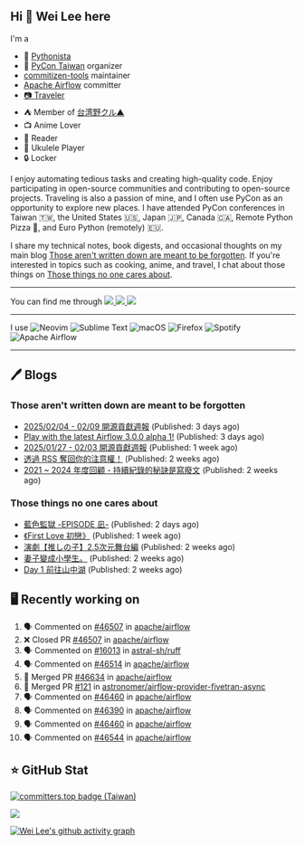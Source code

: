 ## Hi 👋 Wei Lee here

I'm a

* 🐍 [Pythonista](https://pycon-note.wei-lee.me/)
* 🐍 [PyCon Taiwan](https://tw.pycon.org/) organizer
* [commitizen-tools](https://github.com/commitizen-tools) maintainer
* [Apache Airflow](https://github.com/apache/airflow/) committer
* [📷 Traveler](https://travlog.wei-lee.me/)
* ⛺ Member of [台湾野クル▲](https://twitter.com/Taiwannokuru)
* 📺 Anime Lover
* 📖 Reader
* 🎵 Ukulele Player
* 🔒 Locker

I enjoy automating tedious tasks and creating high-quality code. Enjoy participating in open-source communities and contributing to open-source projects. Traveling is also a passion of mine, and I often use PyCon as an opportunity to explore new places. I have attended PyCon conferences in Taiwan 🇹🇼, the United States 🇺🇸, Japan 🇯🇵, Canada 🇨🇦, Remote Python Pizza 🍕, and Euro Python (remotely) 🇪🇺.

I share my technical notes, book digests, and occasional thoughts on my main blog [Those aren't written down are meant to be forgotten](https://blog.wei-lee.me/). If you're interested in topics such as cooking, anime, and travel, I chat about those things on [Those things no one cares about](https://travlog.wei-lee.me/).


---

<p align="left">
You can find me through
  <a href="https://in.linkedin.com/in/clleew" target="blank">
    <img src="https://img.shields.io/badge/LinkedIn-0077B5?style=for-the-badge&logo=linkedin&logoColor=white" />
  </a>
  <a href="https://twitter.com/clleew" target="blank">
    <img src="https://img.shields.io/badge/Twitter-1DA1F2?style=for-the-badge&logo=twitter&logoColor=white" />
  </a>
  <a href="https://github.com/Lee-W/" target="blank">
    <img src="https://img.shields.io/badge/GitHub-100000?style=for-the-badge&logo=github&logoColor=white" />
  </a>
</p>

---

I use ![Neovim](https://img.shields.io/badge/NeoVim-%2357A143.svg?&style=for-the-badge&logo=neovim&logoColor=white) ![Sublime Text](https://img.shields.io/badge/sublime_text-%23575757.svg?style=for-the-badge&logo=sublime-text&logoColor=important) ![macOS](https://img.shields.io/badge/mac%20os-000000?style=for-the-badge&logo=macos&logoColor=F0F0F0) ![Firefox](https://img.shields.io/badge/Firefox-FF7139?style=for-the-badge&logo=Firefox-Browser&logoColor=white) ![Spotify](https://img.shields.io/badge/Spotify-1ED760?style=for-the-badge&logo=spotify&logoColor=white) ![Apache Airflow](https://img.shields.io/badge/Apache%20Airflow-017CEE?style=for-the-badge&logo=Apache%20Airflow&logoColor=white)

---


## 🖊️ Blogs

### Those aren't written down are meant to be forgotten

* [2025/02/04 - 02/09 開源貢獻週報](https://blog.wei-lee.me/posts/tech/2025/02/2025-02-04-02-09-open-source-report) (Published: 3 days ago)
* [Play with the latest Airflow 3.0.0 alpha 1!](https://blog.wei-lee.me/posts/tech/2025/02/airflow-3-0-0-a2) (Published: 3 days ago)
* [2025/01/27 - 02/03 開源貢獻週報](https://blog.wei-lee.me/posts/tech/2025/02/2025-01-27-02-03-open-source-report) (Published: 1 week ago)
* [透過 RSS 奪回你的注意權！](https://blog.wei-lee.me/posts/gossiping/2025/01/get-your-retention-back-through-rss) (Published: 2 weeks ago)
* [2021 ~ 2024 年度回顧 - 持續紀錄的秘訣是寫廢文](https://blog.wei-lee.me/posts/gossiping/2025/01/2021-2024-yearly-review) (Published: 2 weeks ago)

### Those things no one cares about
 
 * [藍色監獄 -EPISODE 凪-](https://travlog.wei-lee.me/posts/review/2025/02/blue-lock-episode-nagi) (Published: 2 days ago)
 * [《First Love 初戀》](https://travlog.wei-lee.me/posts/review/2025/02/first-love) (Published: 1 week ago)
 * [演劇【推しの子】2.5次元舞台編](https://travlog.wei-lee.me/posts/travel/2025/01/oshinoko-2-5-stage) (Published: 2 weeks ago)
 * [妻子變成小學生。](https://travlog.wei-lee.me/posts/review/2025/01/If-My-Wife-Becomes-an-Elementary-School-Student) (Published: 2 weeks ago)
 * [Day 1 前往山中湖](https://travlog.wei-lee.me/posts/travel/2025/01/2024-mt-fugi-biking-day-1) (Published: 2 weeks ago)

## 🖥️ Recently working on

1. 🗣 Commented on [#46507](https://github.com/apache/airflow/pull/46507#issuecomment-2650902786) in [apache/airflow](https://github.com/apache/airflow)
2. ❌ Closed PR [#46507](https://github.com/apache/airflow/pull/46507) in [apache/airflow](https://github.com/apache/airflow)
3. 🗣 Commented on [#16013](https://github.com/astral-sh/ruff/pull/16013#issuecomment-2650398142) in [astral-sh/ruff](https://github.com/astral-sh/ruff)
4. 🗣 Commented on [#46514](https://github.com/apache/airflow/issues/46514#issuecomment-2649976824) in [apache/airflow](https://github.com/apache/airflow)
5. 🎉 Merged PR [#46634](https://github.com/apache/airflow/pull/46634) in [apache/airflow](https://github.com/apache/airflow)
6. 🎉 Merged PR [#121](https://github.com/astronomer/airflow-provider-fivetran-async/pull/121) in [astronomer/airflow-provider-fivetran-async](https://github.com/astronomer/airflow-provider-fivetran-async)
7. 🗣 Commented on [#46460](https://github.com/apache/airflow/pull/46460#issuecomment-2649574419) in [apache/airflow](https://github.com/apache/airflow)
8. 🗣 Commented on [#46390](https://github.com/apache/airflow/pull/46390#issuecomment-2648247169) in [apache/airflow](https://github.com/apache/airflow)
9. 🗣 Commented on [#46460](https://github.com/apache/airflow/pull/46460#issuecomment-2648211095) in [apache/airflow](https://github.com/apache/airflow)
10. 🗣 Commented on [#46544](https://github.com/apache/airflow/pull/46544#issuecomment-2647627021) in [apache/airflow](https://github.com/apache/airflow)


## ⭐ GitHub Stat

[![committers.top badge (Taiwan)](https://user-badge.committers.top/taiwan_public/Lee-W.svg)](https://user-badge.committers.top/taiwan_public/Lee-W)

[![](https://github-readme-stats.vercel.app/api?username=Lee-W&show_icons=true&hide_title=true&cache_seconds=86400)](https://github.com/anuraghazra/github-readme-stats)

[![Wei Lee's github activity graph](https://github-readme-activity-graph.vercel.app/graph?username=Lee-W&theme=dracula)](https://github.com/ashutosh00710/github-readme-activity-graph)

